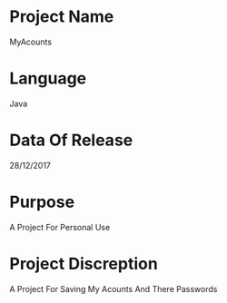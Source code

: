 # Project Name
  MyAcounts

# Language
  Java
  
# Data Of Release
  28/12/2017

# Purpose
  A Project For Personal Use
  
# Project Discreption
  A Project For Saving My Acounts And There Passwords
